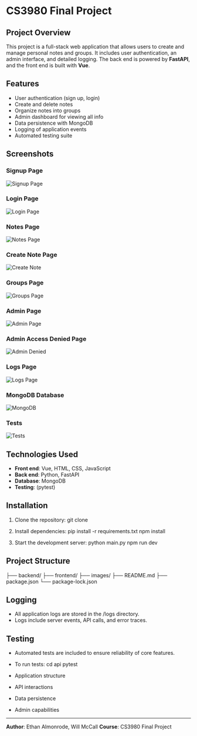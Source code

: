 # CS3980 Final Project

## Project Overview

This project is a full-stack web application that allows users to create and manage personal notes and groups. It includes user authentication, an admin interface, and detailed logging. The back end is powered by **FastAPI**, and the front end is built with **Vue**.

## Features

* User authentication (sign up, login)
* Create and delete notes
* Organize notes into groups
* Admin dashboard for viewing all info
* Data persistence with MongoDB
* Logging of application events
* Automated testing suite

## Screenshots

### Signup Page

![Signup Page](images/signup-page.png)

### Login Page

![Login Page](images/login-page.png)

### Notes Page

![Notes Page](images/notes-page.png)

### Create Note Page

![Create Note](images/create-note.png)

### Groups Page

![Groups Page](images/groups-page.png)

### Admin Page

![Admin Page](images/admin-page.png)

### Admin Access Denied Page

![Admin Denied](images/admin-denied-page.png)

### Logs Page

![Logs Page](images/logs.png)

### MongoDB Database

![MongoDB](images/mongo.png)

### Tests

![Tests](images/tests.png)

## Technologies Used

* **Front end**: Vue, HTML, CSS, JavaScript
* **Back end**: Python, FastAPI
* **Database**: MongoDB
* **Testing**: (pytest)

## Installation

1. Clone the repository:
   git clone [<repository-url>](https://github.com/EAlmonrode/CS3980-Final-Project-1)
   
2. Install dependencies:
   pip install -r requirements.txt
   npm install
   
4. Start the development server:
   python main.py
   npm run dev

## Project Structure
├── backend/
├── frontend/
├── images/
├── README.md
├── package.json
└── package-lock.json

## Logging

* All application logs are stored in the /logs directory.
* Logs include server events, API calls, and error traces.

## Testing

* Automated tests are included to ensure reliability of core features.
* To run tests:
  cd api
  pytest


* Application structure
* API interactions
* Data persistence
* Admin capabilities

---

**Author**: Ethan Almonrode, Will McCall
**Course**: CS3980 Final Project
